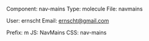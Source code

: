 Component: nav-mains
Type:      molecule
File:      navmains

User:      ernscht
Email:     ernscht@gmail.com

Prefix:    m
JS:        NavMains
CSS:       nav-mains
